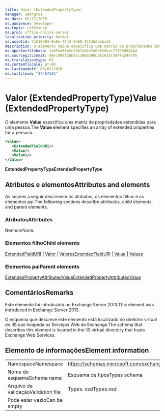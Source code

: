 ```yaml
---
title: Valor (ExtendedPropertyType)
manager: sethgros
ms.date: 09/17/2015
ms.audience: Developer
ms.topic: reference
ms.prod: office-online-server
localization_priority: Normal
ms.assetid: 7a210393-0e8e-4f43-9360-4512b6dcba35
description: O elemento Value especifica uma matriz de propriedades estendidas para uma pessoa.
ms.openlocfilehash: 1a658a6fb2e7987a64b7a6e826bac77190964844
ms.sourcegitcommit: 88ec988f2bb67c1866d06b361615f3674a24e795
ms.translationtype: MT
ms.contentlocale: pt-BR
ms.lasthandoff: 06/03/2020
ms.locfileid: "44467582"
---
```

# <a name="value-extendedpropertytype"></a><span data-ttu-id="5fef4-103">Valor (ExtendedPropertyType)</span><span class="sxs-lookup"><span data-stu-id="5fef4-103">Value (ExtendedPropertyType)</span></span>

<span data-ttu-id="5fef4-104">O elemento **Value** especifica uma matriz de propriedades estendidas para uma pessoa.</span><span class="sxs-lookup"><span data-stu-id="5fef4-104">The **Value** element specifies an array of extended properties for a persona.</span></span> 
  
```XML
<Value>
   <ExtendedFieldURI/>
   <Value/>
   <Values/>
</Value>
```

<span data-ttu-id="5fef4-105">**ExtendedPropertyType**</span><span class="sxs-lookup"><span data-stu-id="5fef4-105">**ExtendedPropertyType**</span></span>

## <a name="attributes-and-elements"></a><span data-ttu-id="5fef4-106">Atributos e elementos</span><span class="sxs-lookup"><span data-stu-id="5fef4-106">Attributes and elements</span></span>

<span data-ttu-id="5fef4-107">As seções a seguir descrevem os atributos, os elementos filhos e os elementos pai.</span><span class="sxs-lookup"><span data-stu-id="5fef4-107">The following sections describe attributes, child elements, and parent elements.</span></span>
  
### <a name="attributes"></a><span data-ttu-id="5fef4-108">Atributos</span><span class="sxs-lookup"><span data-stu-id="5fef4-108">Attributes</span></span>

<span data-ttu-id="5fef4-109">Nenhum</span><span class="sxs-lookup"><span data-stu-id="5fef4-109">None.</span></span>
  
### <a name="child-elements"></a><span data-ttu-id="5fef4-110">Elementos filho</span><span class="sxs-lookup"><span data-stu-id="5fef4-110">Child elements</span></span>

<span data-ttu-id="5fef4-111">[ExtendedFieldURI](extendedfielduri.md)  |  [Valor](value.md)  |  [Valores](values.md)</span><span class="sxs-lookup"><span data-stu-id="5fef4-111">[ExtendedFieldURI](extendedfielduri.md) | [Value](value.md) | [Values](values.md)</span></span>
  
### <a name="parent-elements"></a><span data-ttu-id="5fef4-112">Elementos pai</span><span class="sxs-lookup"><span data-stu-id="5fef4-112">Parent elements</span></span>

[<span data-ttu-id="5fef4-113">ExtendedPropertyAttributedValue</span><span class="sxs-lookup"><span data-stu-id="5fef4-113">ExtendedPropertyAttributedValue</span></span>](extendedpropertyattributedvalue.md)
  
## <a name="remarks"></a><span data-ttu-id="5fef4-114">Comentários</span><span class="sxs-lookup"><span data-stu-id="5fef4-114">Remarks</span></span>

<span data-ttu-id="5fef4-115">Este elemento foi introduzido no Exchange Server 2013.</span><span class="sxs-lookup"><span data-stu-id="5fef4-115">This element was introduced in Exchange Server 2013.</span></span>
  
<span data-ttu-id="5fef4-116">O esquema que descreve este elemento está localizado no diretório virtual do IIS que hospeda os Serviços Web do Exchange.</span><span class="sxs-lookup"><span data-stu-id="5fef4-116">The schema that describes this element is located in the IIS virtual directory that hosts Exchange Web Services.</span></span>
  
## <a name="element-information"></a><span data-ttu-id="5fef4-117">Elemento de informações</span><span class="sxs-lookup"><span data-stu-id="5fef4-117">Element information</span></span>

|||
|:-----|:-----|
|<span data-ttu-id="5fef4-118">Namespace</span><span class="sxs-lookup"><span data-stu-id="5fef4-118">Namespace</span></span>  <br/> |https://schemas.microsoft.com/exchange/services/2006/types  <br/> |
|<span data-ttu-id="5fef4-119">Nome do esquema</span><span class="sxs-lookup"><span data-stu-id="5fef4-119">Schema name</span></span>  <br/> |<span data-ttu-id="5fef4-120">Esquema de tipos</span><span class="sxs-lookup"><span data-stu-id="5fef4-120">Types schema</span></span>  <br/> |
|<span data-ttu-id="5fef4-121">Arquivo de validação</span><span class="sxs-lookup"><span data-stu-id="5fef4-121">Validation file</span></span>  <br/> |<span data-ttu-id="5fef4-122">Types. xsd</span><span class="sxs-lookup"><span data-stu-id="5fef4-122">Types.xsd</span></span>  <br/> |
|<span data-ttu-id="5fef4-123">Pode estar vazio</span><span class="sxs-lookup"><span data-stu-id="5fef4-123">Can be empty</span></span>  <br/> ||
   

